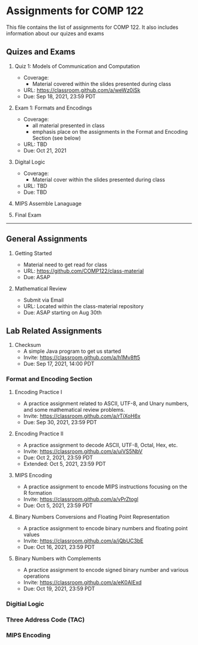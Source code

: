 # Assignments for COMP 122

This file contains the list of assignments for COMP 122.  It also includes information about our quizes and exams

## Quizes and Exams
1. Quiz 1: Models of Communication and Computation
   - Coverage:
     - Material covered within the slides presented during class
   - URL: https://classroom.github.com/a/weWz0iSk
   - Due: Sep 18, 2021, 23:59 PDT

1. Exam 1: Formats and Encodings
   - Coverage:
     - all material presented in class
     - emphasis place on the assignments in the Format and Encoding Section (see below)
   - URL: TBD
   - Due: Oct 21, 2021 

1. Digital Logic
   - Coverage:
     - Material cover within the slides presented during class
   - URL: TBD
   - Due: TBD

1. MIPS Assemble Lanaguage
1. Final Exam

---

## General Assignments
1. Getting Started
   - Material need to get read for class
   - URL: https://github.com/COMP122/class-material
   - Due: ASAP

1. Mathematical Review
   - Submit via Email
   - URL: Located within the class-material repository
   - Due: ASAP starting on Aug 30th 

## Lab Related Assignments
1. Checksum
   - A simple Java program to get us started
   - Invite: https://classroom.github.com/a/h1Mv8ft5
   - Due: Sep 17, 2021, 14:00 PDT


### Format and Encoding Section
1. Encoding Practice I 
   - A practice assignment related to ASCII, UTF-8, and Unary numbers, and some mathematical review problems. 
   - Invite: https://classroom.github.com/a/rTiXoH6x
   - Due: Sep 30, 2021, 23:59 PDT

1. Encoding Practice II
   - A practice assignment to decode ASCII, UTF-8, Octal, Hex, etc.
   - Invite: https://classroom.github.com/a/uiVS5NbV
   - Due: Oct 2, 2021, 23:59 PDT
   - Extended: Oct 5, 2021, 23:59 PDT

1. MIPS Encoding
   - A practice assignment to encode MIPS instructions focusing on the R formation
   - Invite: https://classroom.github.com/a/vPrZtogl
   - Due: Oct 5, 2021, 23:59 PDT

1. Binary Numbers Conversions and Floating Point Representation
   - A practice assignment to encode binary numbers and floating point values
   - Invite: https://classroom.github.com/a/jQbUC3bE
   - Due: Oct 16, 2021, 23:59 PDT

1. Binary Numbers with Complements
   - A practice assignment to encode signed binary number and various operations
   - Invite: https://classroom.github.com/a/eK0AIExd
   - Due: Oct 19, 2021, 23:59 PDT

### Digitial Logic
### Three Address Code (TAC)
### MIPS Encoding





